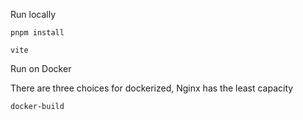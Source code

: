 
Run locally

`
pnpm install
`

`
vite
`

Run on Docker

There are three choices for dockerized, Nginx has the least capacity

`
docker-build
`
